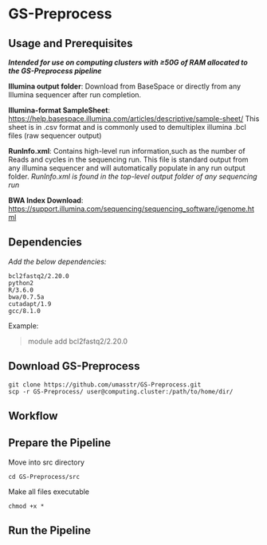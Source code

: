 # GS-Preprocess
## Usage and Prerequisites
***Intended for use on computing clusters with ≥50G of RAM allocated to the GS-Preprocess pipeline***

**Illumina output folder**: Download from BaseSpace or directly from any Illumina sequencer after run completion. 

**Illumina-format SampleSheet**: https://help.basespace.illumina.com/articles/descriptive/sample-sheet/ This sheet is in .csv format and is commonly used to demultiplex illumina .bcl files (raw sequencer output)

**RunInfo.xml**: Contains high-level run information,such as the number of Reads and cycles in the sequencing run. This file is standard output from any illumina sequencer and will automatically populate in any run output folder. *RunInfo.xml is found in the top-level output folder of any sequencing run*

**BWA Index Download**: https://support.illumina.com/sequencing/sequencing_software/igenome.html

## Dependencies
*Add the below dependencies:*

	bcl2fastq2/2.20.0
	python2
	R/3.6.0
	bwa/0.7.5a
	cutadapt/1.9
	gcc/8.1.0
	
Example:
>module add bcl2fastq2/2.20.0
## Download GS-Preprocess
	git clone https://github.com/umasstr/GS-Preprocess.git
	scp -r GS-Preprocess/ user@computing.cluster:/path/to/home/dir/
## Workflow

## Prepare the Pipeline
Move into src directory

	cd GS-Preprocess/src
Make all files executable	

	chmod +x *
## Run the Pipeline

